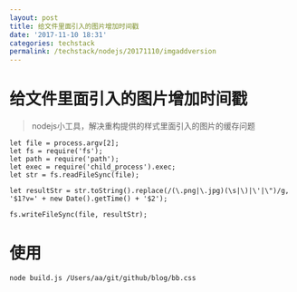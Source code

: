 ```yaml
---
layout: post
title: 给文件里面引入的图片增加时间戳
date: '2017-11-10 18:31'
categories: techstack
permalink: /techstack/nodejs/20171110/imgaddversion
---
```


# 给文件里面引入的图片增加时间戳

> nodejs小工具，解决重构提供的样式里面引入的图片的缓存问题

```
let file = process.argv[2];
let fs = require('fs');
let path = require('path');
let exec = require('child_process').exec;
let str = fs.readFileSync(file);

let resultStr = str.toString().replace(/(\.png|\.jpg)(\s|\)|\'|\")/g, '$1?v=' + new Date().getTime() + '$2');

fs.writeFileSync(file, resultStr);
```

# 使用

`node build.js /Users/aa/git/github/blog/bb.css`
